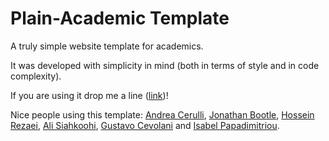 # Plain-Academic Template
A truly simple website template for academics.


It was developed with simplicity in mind (both in terms of style and in code complexity).

If you are using it drop me a line ([link](https://mavroud.is))!

Nice people using this template: [Andrea Cerulli](http://andreacerulli.github.io/), [Jonathan Bootle](http://www0.cs.ucl.ac.uk/staff/J.Bootle/), [Hossein Rezaei](https://www.cs.ucf.edu/~rezaei), [Ali Siahkoohi](https://alisiahkoohi.github.io/), [Gustavo Cevolani](http://www.gustavocevolani.it/) and [Isabel Papadimitriou](https://nlp.stanford.edu/~isabelvp/).

